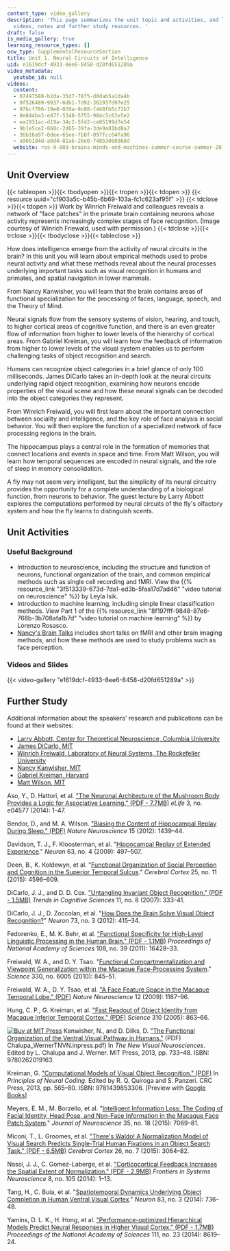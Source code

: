 ```yaml
---
content_type: video_gallery
description: 'This page summarizes the unit topic and activities, and links to lecture
  videos, notes and further study resources. '
draft: false
is_media_gallery: true
learning_resource_types: []
ocw_type: SupplementalResourceSection
title: Unit 1. Neural Circuits of Intelligence
uid: e1619dcf-4933-8ee6-8458-d20fd651289a
video_metadata:
  youtube_id: null
videos:
  content:
  - 07497588-b2da-35d7-78f5-d0dab5a1da4b
  - 9f526489-9937-6db1-7d92-362937d97e25
  - 97bcf786-19e8-039a-9c08-f448fb5c72b7
  - 8e844ba3-e47f-5348-5755-984c5c63e5e2
  - ea1931ac-d19a-34c2-5fd2-ce05199d7e54
  - 9b1e5ce2-860c-2d65-39fa-3de9a81bd8a7
  - 36b16a97-0dee-65ee-fb8f-097fcc64fa96
  - a96b1d4d-a0d4-81a6-26e0-748b3088868d
  website: res-9-003-brains-minds-and-machines-summer-course-summer-2015
---
```

## Unit Overview

{{< tableopen >}}{{< tbodyopen >}}{{< tropen >}}{{< tdopen >}}
{{< resource uuid="cf903a5c-b45b-6b69-103a-fc1c623af95f" >}}
{{< tdclose >}}{{< tdopen >}}
Work by Winrich Freiwald and colleagues reveals a network of "face patches" in the primate brain containing neurons whose activity represents increasingly complex stages of face recognition. (Image courtesy of Winrich Friewald, used with permission.)
{{< tdclose >}}{{< trclose >}}{{< tbodyclose >}}{{< tableclose >}}

How does intelligence emerge from the activity of neural circuits in the brain? In this unit you will learn about empirical methods used to probe neural activity and what these methods reveal about the neural processes underlying important tasks such as visual recognition in humans and primates, and spatial navigation in lower mammals.

From Nancy Kanwisher, you will learn that the brain contains areas of functional specialization for the processing of faces, language, speech, and the Theory of Mind.

Neural signals flow from the sensory systems of vision, hearing, and touch, to higher cortical areas of cognitive function, and there is an even greater flow of information from higher to lower levels of the hierarchy of cortical areas. From Gabriel Kreiman, you will learn how the feedback of information from higher to lower levels of the visual system enables us to perform challenging tasks of object recognition and search.

Humans can recognize object categories in a brief glance of only 100 milliseconds. James DiCarlo takes an in-depth look at the neural circuits underlying rapid object recognition, examining how neurons encode properties of the visual scene and how these neural signals can be decoded into the object categories they represent.

From Winrich Freiwald, you will first learn about the important connection between sociality and intelligence, and the key role of face analysis in social behavior. You will then explore the function of a specialized network of face processing regions in the brain.

The hippocampus plays a central role in the formation of memories that connect locations and events in space and time. From Matt Wilson, you will learn how temporal sequences are encoded in neural signals, and the role of sleep in memory consolidation.

A fly may not seem very intelligent, but the simplicity of its neural circuitry provides the opportunity for a complete understanding of a biological function, from neurons to behavior. The guest lecture by Larry Abbott explores the computations performed by neural circuits of the fly's olfactory system and how the fly learns to distinguish scents.

## Unit Activities

### Useful Background

- Introduction to neuroscience, including the structure and function of neurons, functional organization of the brain, and common empirical methods such as single cell recording and fMRI. View the {{% resource_link "3f513339-673d-7da1-ed3b-5faa17d7ad46" "video tutorial on neuroscience" %}} by Leyla Isik.
- Introduction to machine learning, including simple linear classification methods. View Part 1 of the {{% resource_link "8f197fff-9848-87e6-768b-3b708afa1b7d" "video tutorial on machine learning" %}} by Lorenzo Rosasco.
- [Nancy's Brain Talks](http://nancysbraintalks.mit.edu/) includes short talks on fMRI and other brain imaging methods, and how these methods are used to study problems such as face perception.

### Videos and Slides

{{< video-gallery "e1619dcf-4933-8ee6-8458-d20fd651289a" >}}

## Further Study

Additional information about the speakers' research and publications can be found at their websites:

- [Larry Abbott, Center for Theoretical Neuroscience, Columbia University](http://www.neurotheory.columbia.edu/larry.html)
- [James DiCarlo, MIT](http://dicarlolab.mit.edu/)
- [Winrich Freiwald, Laboratory of Neural Systems, The Rockefeller University](http://www.rockefeller.edu/research/faculty/labheads/WinrichFreiwald/#content)
- [Nancy Kanwisher, MIT](http://web.mit.edu/bcs/nklab/)
- [Gabriel Kreiman, Harvard](http://klab.tch.harvard.edu/#sthash.wP5ThJg1.dpbs)
- [Matt Wilson, MIT](http://web.mit.edu/org/w/wilsonlab/)

Aso, Y., D. Hattori, et al. ["The Neuronal Architecture of the Mushroom Body Provides a Logic for Associative Learning." (PDF - 7.7MB)](https://www.ncbi.nlm.nih.gov/pmc/articles/PMC4273437/pdf/elife04577.pdf) *eLife* 3, no. e04577 (2014): 1–47.

Bendor, D., and M. A. Wilson. ["Biasing the Content of Hippocampal Replay During Sleep." (PDF)](https://www.ncbi.nlm.nih.gov/pmc/articles/PMC4354843/pdf/nihms509914.pdf) *Nature Neuroscience* 15 (2012): 1439–44.

Davidson, T. J., F. Kloosterman, et al. "[Hippocampal Replay of Extended Experience](http://dx.doi.org/10.1016/j.neuron.2009.07.027)." *Neuron* 63, no. 4 (2009): 497–507.

Deen, B., K. Koldewyn, et al. "[Functional Organization of Social Perception and Cognition in the Superior Temporal Sulcus](https://doi.org/10.1093/cercor/bhv111)." *Cerebral Cortex* 25, no. 11 (2015): 4596–609.

DiCarlo, J. J., and D. D. Cox. ["Untangling Invariant Object Recognition." (PDF - 1.5MB)](https://www.sciencedirect.com/science/article/pii/S1364661307001593) *Trends in Cognitive Sciences* 11, no. 8 (2007): 333–41.

DiCarlo, J. J., D. Zoccolan, et al. "[How Does the Brain Solve Visual Object Recognition?](http://dx.doi.org/10.1016/j.neuron.2012.01.010)" *Neuron* 73, no. 3 (2012): 415–34.

Fedorenko, E., M. K. Behr, et al. ["Functional Specificity for High-Level Linguistic Processing in the Human Brain." (PDF - 1.1MB)](https://www.ncbi.nlm.nih.gov/pmc/articles/PMC3182706/pdf/pnas.201112937.pdf) *Proceedings of National Academy of Sciences* 108, no. 39 (2011): 16428–33.

Freiwald, W. A., and D. Y. Tsao. "[Functional Compartmentalization and Viewpoint Generalization within the Macaque Face-Processing System](https://doi.org/10.1126/science.1194908)." *Science* 330, no. 6005 (2010): 845–51.

Freiwald, W. A., D. Y. Tsao, et al. ["A Face Feature Space in the Macaque Temporal Lobe." (PDF)](https://www.ncbi.nlm.nih.gov/pmc/articles/PMC2819705/pdf/nihms173109.pdf) *Nature Neuroscience* 12 (2009): 1187–96.

Hung, C. P., G. Kreiman, et al. ["Fast Readout of Object Identity from Macaque Inferior Temporal Cortex." (PDF)](https://science.sciencemag.org/content/310/5749/863) *Science* 310 (2005): 863–66.

[![Buy at MIT Press](/images/mp_logo.gif)](https://mitpress.mit.edu/9780262019163) Kanwisher, N., and D. Dilks, D. ["The Functional Organization of the Ventral Visual Pathway in Humans."](https://web.mit.edu/bcs/nklab/media/pdfs/KanwisherDilks.in%20Chalupa_WernerTNVN.inpress.pdf) (PDF) Chalupa\_WernerTNVN.inpress.pdf) In *The New Visual Neurosciences*. Edited by L. Chalupa and J. Werner. MIT Press, 2013, pp. 733–48. ISBN: 9780262019163.

Kreiman, G. ["Computational Models of Visual Object Recognition." (PDF)](http://klab.tch.harvard.edu/publications/PDFs/gk3760_K12460_C029.pdf) In *Principles of Neural Coding*. Edited by R. Q. Quiroga and S. Panzeri. CRC Press, 2013, pp. 565–80. ISBN: 9781439853306. \[Preview with [Google Books](http://books.google.com/books?id=-vimcQPssQYC&pg=PA565=onepage)\]

Meyers, E. M., M. Borzello, et al. "[Intelligent Information Loss: The Coding of Facial Identity, Head Pose, and Non-Face Information in the Macaque Face Patch System](http://dx.doi.org/10.1523/JNEUROSCI.3086-14.2015)." *Journal of Neuroscience* 35, no. 18 (2015): 7069–81.

Miconi, T., L. Groomes, et al. ["There's Waldo! A Normalization Model of Visual Search Predicts Single-Trial Human Fixations in an Object Search Task." (PDF - 6.5MB)](http://klab.tch.harvard.edu/publications/PDFs/gk7156.pdf) *Cerebral Cortex* 26, no. 7 (2015): 3064–82.

Nassi, J. J., C. Gomez-Laberge, et al. ["Corticocortical Feedback Increases the Spatial Extent of Normalization." (PDF - 2.9MB)](http://www.hms.harvard.edu/bss/neuro/bornlab/lab/papers/nassi-gomez-kreiman-born-feedback_normalization-frontsystneurosci2014.pdf) *Frontiers in Systems Neuroscience* 8, no. 105 (2014): 1–13.

Tang, H., C. Buia, et al. "[Spatiotemporal Dynamics Underlying Object Completion in Human Ventral Visual Cortex](http://dx.doi.org/10.1016/j.neuron.2014.06.017)." *Neuron* 83, no. 3 (2014): 736–48.

Yamins, D. L. K., H. Hong, et al. ["Performance-optimized Hierarchical Models Predict Neural Responses in Higher Visual Cortex." (PDF - 1.7MB)](http://www.pnas.org/content/111/23/8619.full.pdf) *Proceedings of the National Academy of Sciences* 111, no. 23 (2014): 8619–24.